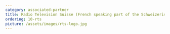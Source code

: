 ```yaml
---
category: associated-partner
title: Radio Television Suisse (French speaking part of the Schweizerische Radio- und Fernsehgesellschaft, RTS)
ordering: 10-rts
picture: /assets/images/rts-logo.jpg
---
```

